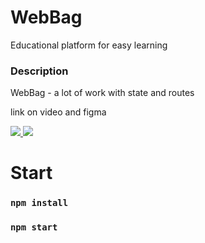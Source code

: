 # WebBag
Educational platform for easy learning

### Description 
WebBag -  a lot of work with state and routes

link on video and figma  

<a target="_blank" href="https://youtu.be/8iubsM9h4cU">
    <img src="https://shields.io/badge/-YouTube-red"/>
</a>

<a target="_blank" href="https://www.figma.com/file/c1ktmShj9JDdhyFqnoYbX4/WebBag2.0?node-id=0%3A1">
    <img src="https://shields.io/badge/-Figma-blue"/>
</a>

# Start 

### `npm install`
### `npm start`
